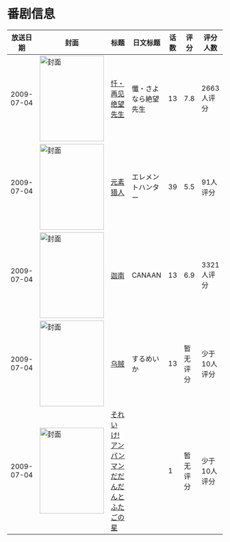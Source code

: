 # 番剧信息

|放送日期|封面|标题|日文标题|话数|评分|评分人数|
|---|---|---|---|---|---|---|
|2009-07-04|<img src="https://lain.bgm.tv/pic/cover/c/6e/62/1742_NoLLg.jpg" alt="封面" style="width:150px;height:200px;object-fit:cover;">|[忏・再见绝望先生](https://bangumi.tv/subject/1742)|懺・さよなら絶望先生|13|7.8|2663人评分|
|2009-07-04|<img src="https://lain.bgm.tv/pic/cover/c/72/83/1761_9qvv3.jpg" alt="封面" style="width:150px;height:200px;object-fit:cover;">|[元素猎人](https://bangumi.tv/subject/1761)|エレメントハンター|39|5.5|91人评分|
|2009-07-04|<img src="https://lain.bgm.tv/pic/cover/c/11/13/1952_NkgN5.jpg" alt="封面" style="width:150px;height:200px;object-fit:cover;">|[迦南](https://bangumi.tv/subject/1952)|CANAAN|13|6.9|3321人评分|
|2009-07-04|<img src="https://lain.bgm.tv/pic/cover/c/a9/36/2429_y3G33.jpg" alt="封面" style="width:150px;height:200px;object-fit:cover;">|[乌贼](https://bangumi.tv/subject/2429)|するめいか|13|暂无评分|少于10人评分|
|2009-07-04|<img src="https://lain.bgm.tv/pic/cover/c/5a/6d/422906_FLCbB.jpg" alt="封面" style="width:150px;height:200px;object-fit:cover;">|[それいけ!アンパンマン だだんだんとふたごの星](https://bangumi.tv/subject/422906)||1|暂无评分|少于10人评分|
